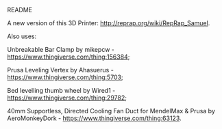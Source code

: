 README

A new version of this 3D Printer:
http://reprap.org/wiki/RepRap_Samuel.

Also uses:

Unbreakable Bar Clamp by mikepcw - https://www.thingiverse.com/thing:156384;

Prusa Leveling Vertex by Ahasuerus - https://www.thingiverse.com/thing:5703;

Bed levelling thumb wheel by Wired1 - https://www.thingiverse.com/thing:29782;

40mm Supportless, Directed Cooling Fan Duct for MendelMax & Prusa by AeroMonkeyDork - https://www.thingiverse.com/thing:63123.
